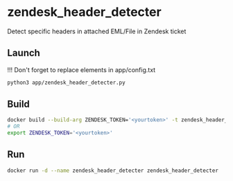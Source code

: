 # zendesk_header_detecter
Detect specific headers in attached EML/File in Zendesk ticket

## Launch
!!! Don't forget to replace elements in app/config.txt
```bash
python3 app/zendesk_header_detecter.py
```

## Build
```bash
docker build --build-arg ZENDESK_TOKEN='<yourtoken>' -t zendesk_header_detecter .
# OR
export ZENDESK_TOKEN='<yourtoken>'
```

## Run
```bash
docker run -d --name zendesk_header_detecter zendesk_header_detecter
```

